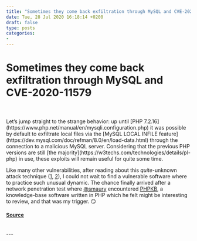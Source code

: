 ```yaml
---
title: "Sometimes they come back exfiltration through MySQL and CVE-2020-11579"
date: Tue, 28 Jul 2020 16:18:14 +0200
draft: false
type: posts
categories: 
- 
---
```

# Sometimes they come back exfiltration through MySQL and CVE-2020-11579

<br/>

<br/>
Let’s jump straight to the strange behavior: up until [PHP 7.2.16](https://www.php.net/manual/en/mysqli.configuration.php) it was possible by default to exfiltrate local files via the [MySQL LOCAL INFILE feature](https://dev.mysql.com/doc/refman/8.0/en/load-data.html) through the connection to a malicious MySQL server. Considering that the previous PHP versions are still [the majority](https://w3techs.com/technologies/details/pl-php) in use, these exploits will remain useful for quite some time.

Like many other vulnerabilities, after reading about this _quite_\-unknown attack technique ([1](https://w00tsec.blogspot.com/2018/04/abusing-mysql-local-infile-to-read.html), [2](http://russiansecurity.expert/2016/04/20/mysql-connect-file-read/)), I could not wait to find a vulnerable software where to practice such unusual dynamic. The chance finally arrived after a network penetration test where [@smaury](https://twitter.com/smaury92) encountered [PHPKB](https://www.knowledgebase-script.com/), a knowledge-base software written in PHP which he felt might be interesting to review, and that was my trigger. 😏

#### [Source](https://www.shielder.com/blog/2020/07/sometimes-they-come-back-exfiltration-through-mysql-and-cve-2020-11579/)

<br/>
---
